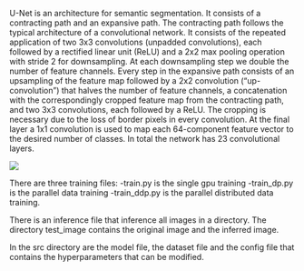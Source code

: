 U-Net is an architecture for semantic segmentation. It consists of a contracting path and an expansive path. The contracting path follows the typical architecture of a convolutional network. It consists of the repeated application of two 3x3 convolutions (unpadded convolutions), each followed by a rectified linear unit (ReLU) and a 2x2 max pooling operation with stride 2 for downsampling. At each downsampling step we double the number of feature channels. Every step in the expansive path consists of an upsampling of the feature map followed by a 2x2 convolution (“up-convolution”) that halves the number of feature channels, a concatenation with the correspondingly cropped feature map from the contracting path, and two 3x3 convolutions, each followed by a ReLU. The cropping is necessary due to the loss of border pixels in every convolution. At the final layer a 1x1 convolution is used to map each 64-component feature vector to the desired number of classes. In total the network has 23 convolutional layers.

![](./assets/UNet_architetture.png)



There are three training files:
  -train.py is the single gpu training
  -train_dp.py is the parallel data training
  -train_ddp.py is the parallel distributed data training.

There is an inference file that inference all images in a directory.
The directory test_image contains the original image and the inferred image.

In the src directory are the model file, the dataset file and the config file that contains the hyperparameters that can be modified.
